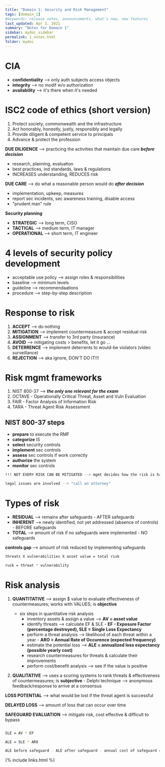 ```yaml
---
title: "Domain 1: Security and Risk Management"
tags: [domain_1]
#keywords: release notes, announcements, what's new, new features
last_updated: Apr 3, 2021
summary: "Notes for Domain 1"
sidebar: mydoc_sidebar
permalink: 1_notes.html
folder: mydoc
---
```


# CIA
- **confidentiality** --> only auth subjects access objects
- **integrity**       --> no modif w/o authorization
- **availability**    --> it's there when it's needed

# ISC2 code of ethics (short version)

1. Protect society, commonwealth and the infrastructure
2. Act honorably, honestly, justly, responsibly and legally
3. Provide diligent & competent service to principals
4. Advance & protect the profession




**DUE DILIGENCE** --> practicing the activities that maintain due care _**before decision**_
- research, planning, evaluation
- best practices, ind standards, laws & regulations
- INCREASES understanding, REDUCES risk

**DUE CARE** --> do what a reasonable person would do _**after decision**_
- implementation, upkeep, measures
- report sec incidents, sec awareness training, disable access
- "prudent man" rule

**Security planning**

- **STRATEGIC** --> long term, CISO
- **TACTICAL**  --> medium term, IT manager
- **OPERATIONAL** --> short term, IT engineer

# 4 levels of security policy development

- acceptable use policy --> assign roles & responsibilities
- baseline              --> minimum levels
- guideline             --> recommendaations
- procedure             --> step-by-step description

# Response to risk

1. **ACCEPT**     --> do nothing
2. **MITIGATION** --> implement countermeasure & accept residual risk
3. **ASSIGNMENT** --> transfer to 3rd party (insurance)
4. **AVOID**      --> mitigating costs > benefits, let it go ...
5. **DETERRENCE** --> implement deterrents to would-be violators (video surveillance)
6. **REJECTION**  --> aka ignore, DON'T DO IT!!!

# Risk mgmt frameworks

1. NIST 800-37 --> _**the only one relevant for the exam**_
2. OCTAVE - Operationally Critical Threat, Asset and Vuln Evaluation
3. FAIR - Factor Analysis of Information Risk
4. TARA - Threat Agent Risk Assessment

## NIST 800-37 steps
- **prepare** to execute the RMF
- **categorize** IS
- **select** security controls
- **implement** sec controls
- **assess** sec controls if work correctly
- **authorize** the system
- **monitor** sec controls 

```sh
!!! NOT EVERY RISK CAN BE MITIGATED --> mgmt decides how the risk is handled --> HUMAN LIFE = HIGHEST IMPORTANCE

legal issues are involved --> "call an attorney"
```

# Types of risk

- **RESIDUAL**  --> remains after safeguards - AFTER safeguards
- **INHERENT**  --> newly identified, not yet addressed (absence of controls) - BEFORE safeguards
- **TOTAL**     --> amount of risk if no safeguards were implemented - NO safeguards

**controls gap** --> amount of risk reduced by implementing safeguards

```sh
threats X vulnerabilities X asset value = total risk

rusk = threat * vulnerability
```

# Risk analysis

1. **QUANTITATIVE** --> assign $ value to evaluate effectiveness of countermeasures; works with VALUES; is **objective**
      - six steps in quantitative risk analysis
        - inventory assets & assign a value --> **AV = asset value**
        - identify threats --> calculate EF & SLE - **EF - Exposure Factor (percentage destroyed), SLE = Single Loss Expectancy**
        - perform a threat analysis --> likelihood of each threat within a year - **ARO = Annual Rate of Occurence (expected frequency)**
        - estimate the potential loss --> **ALE = annualized loss expectancy (possible yearly cost)**
        - research countermeasures for threats & calculate their improvements
        - perform cost/benefit analysis --> see if the value is positive
      
2. **QUALITATIVE**  --> uses a scoring systems to rank threats & effectiveness of countermeasures; is **subjective**
        - Delphi technique --> anonymous feedback/response to arrive at a consensus


**LOSS POTENTIAL**        --> what would be lost if the threat agent is successful

**DELAYED LOSS**          --> amount of loss that can occur over time

**SAFEGUARD EVALUATION**    --> mitigate risk, cost effective & difficult to bypass

```sh

SLE = AV * EF

ALE = SLE * ARO

ALE before safeguard - ALE after safeguard - annual cost of safeguard = VALUE OF SAFEGUARD
```

{% include links.html %}
